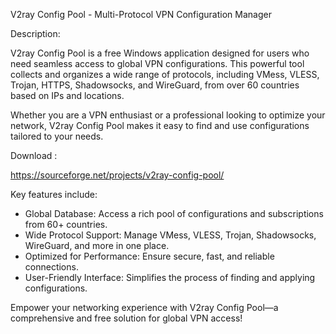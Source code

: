 V2ray Config Pool - Multi-Protocol VPN Configuration Manager


Description:

V2ray Config Pool is a free Windows application designed for users who need seamless access to global VPN configurations. This powerful tool collects and organizes a wide range of protocols, including VMess, VLESS, Trojan, HTTPS, Shadowsocks, and WireGuard, from over 60 countries based on IPs and locations.


Whether you are a VPN enthusiast or a professional looking to optimize your network, V2ray Config Pool makes it easy to find and use configurations tailored to your needs.

Download :

https://sourceforge.net/projects/v2ray-config-pool/

Key features include:

* Global Database: Access a rich pool of configurations and subscriptions from 60+ countries.
* Wide Protocol Support: Manage VMess, VLESS, Trojan, Shadowsocks, WireGuard, and more in one place.
* Optimized for Performance: Ensure secure, fast, and reliable connections.
* User-Friendly Interface: Simplifies the process of finding and applying configurations.
  
Empower your networking experience with V2ray Config Pool—a comprehensive and free solution for global VPN access!
